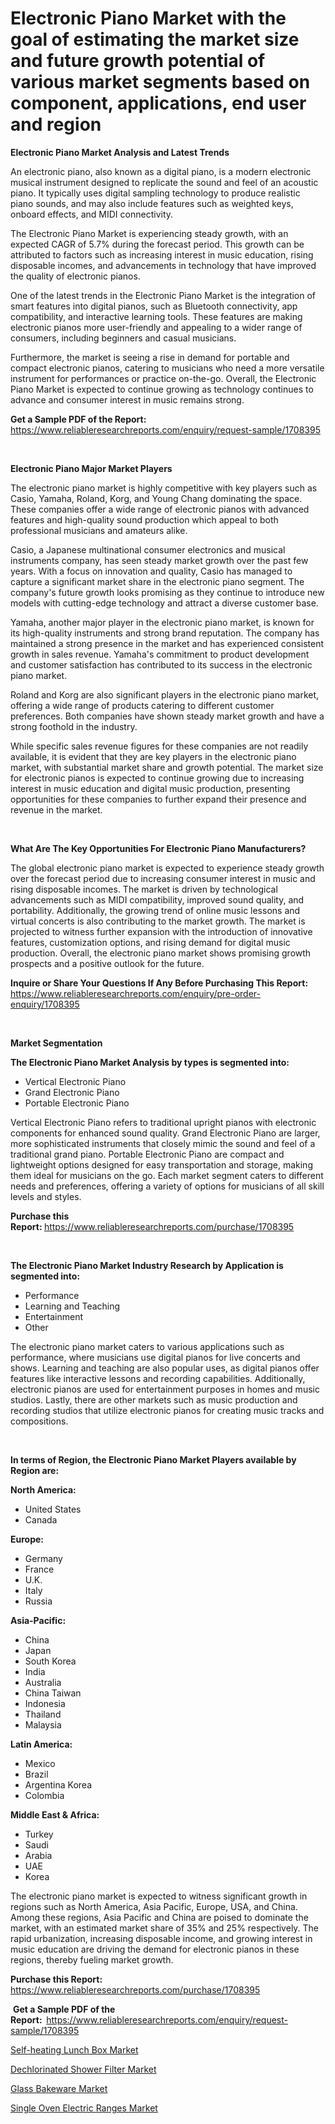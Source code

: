 <p><h1>Electronic Piano Market with the goal of estimating the market size and future growth potential of various market segments based on component, applications, end user and region</h1></p><p><strong>Electronic Piano Market Analysis and Latest Trends</strong></p>
<p><p>An electronic piano, also known as a digital piano, is a modern electronic musical instrument designed to replicate the sound and feel of an acoustic piano. It typically uses digital sampling technology to produce realistic piano sounds, and may also include features such as weighted keys, onboard effects, and MIDI connectivity.</p><p>The Electronic Piano Market is experiencing steady growth, with an expected CAGR of 5.7% during the forecast period. This growth can be attributed to factors such as increasing interest in music education, rising disposable incomes, and advancements in technology that have improved the quality of electronic pianos.</p><p>One of the latest trends in the Electronic Piano Market is the integration of smart features into digital pianos, such as Bluetooth connectivity, app compatibility, and interactive learning tools. These features are making electronic pianos more user-friendly and appealing to a wider range of consumers, including beginners and casual musicians.</p><p>Furthermore, the market is seeing a rise in demand for portable and compact electronic pianos, catering to musicians who need a more versatile instrument for performances or practice on-the-go. Overall, the Electronic Piano Market is expected to continue growing as technology continues to advance and consumer interest in music remains strong.</p></p>
<p><strong>Get a Sample PDF of the Report:&nbsp;</strong> <a href="https://www.reliableresearchreports.com/enquiry/request-sample/1708395">https://www.reliableresearchreports.com/enquiry/request-sample/1708395</a></p>
<p>&nbsp;</p>
<p><strong>Electronic Piano Major Market Players</strong></p>
<p><p>The electronic piano market is highly competitive with key players such as Casio, Yamaha, Roland, Korg, and Young Chang dominating the space. These companies offer a wide range of electronic pianos with advanced features and high-quality sound production which appeal to both professional musicians and amateurs alike.</p><p>Casio, a Japanese multinational consumer electronics and musical instruments company, has seen steady market growth over the past few years. With a focus on innovation and quality, Casio has managed to capture a significant market share in the electronic piano segment. The company's future growth looks promising as they continue to introduce new models with cutting-edge technology and attract a diverse customer base.</p><p>Yamaha, another major player in the electronic piano market, is known for its high-quality instruments and strong brand reputation. The company has maintained a strong presence in the market and has experienced consistent growth in sales revenue. Yamaha's commitment to product development and customer satisfaction has contributed to its success in the electronic piano market.</p><p>Roland and Korg are also significant players in the electronic piano market, offering a wide range of products catering to different customer preferences. Both companies have shown steady market growth and have a strong foothold in the industry.</p><p>While specific sales revenue figures for these companies are not readily available, it is evident that they are key players in the electronic piano market, with substantial market share and growth potential. The market size for electronic pianos is expected to continue growing due to increasing interest in music education and digital music production, presenting opportunities for these companies to further expand their presence and revenue in the market.</p></p>
<p>&nbsp;</p>
<p><strong>What Are The Key Opportunities For Electronic Piano Manufacturers?</strong></p>
<p><p>The global electronic piano market is expected to experience steady growth over the forecast period due to increasing consumer interest in music and rising disposable incomes. The market is driven by technological advancements such as MIDI compatibility, improved sound quality, and portability. Additionally, the growing trend of online music lessons and virtual concerts is also contributing to the market growth. The market is projected to witness further expansion with the introduction of innovative features, customization options, and rising demand for digital music production. Overall, the electronic piano market shows promising growth prospects and a positive outlook for the future.</p></p>
<p><strong>Inquire or Share Your Questions If Any Before Purchasing This Report:</strong> <a href="https://www.reliableresearchreports.com/enquiry/pre-order-enquiry/1708395">https://www.reliableresearchreports.com/enquiry/pre-order-enquiry/1708395</a></p>
<p>&nbsp;</p>
<p><strong>Market Segmentation</strong></p>
<p><strong>The Electronic Piano Market Analysis by types is segmented into:</strong></p>
<p><ul><li>Vertical Electronic Piano</li><li>Grand Electronic Piano</li><li>Portable Electronic Piano</li></ul></p>
<p><p>Vertical Electronic Piano refers to traditional upright pianos with electronic components for enhanced sound quality. Grand Electronic Piano are larger, more sophisticated instruments that closely mimic the sound and feel of a traditional grand piano. Portable Electronic Piano are compact and lightweight options designed for easy transportation and storage, making them ideal for musicians on the go. Each market segment caters to different needs and preferences, offering a variety of options for musicians of all skill levels and styles.</p></p>
<p><strong>Purchase this Report:&nbsp;</strong><a href="https://www.reliableresearchreports.com/purchase/1708395">https://www.reliableresearchreports.com/purchase/1708395</a></p>
<p>&nbsp;</p>
<p><strong>The Electronic Piano Market Industry Research by Application is segmented into:</strong></p>
<p><ul><li>Performance</li><li>Learning and Teaching</li><li>Entertainment</li><li>Other</li></ul></p>
<p><p>The electronic piano market caters to various applications such as performance, where musicians use digital pianos for live concerts and shows. Learning and teaching are also popular uses, as digital pianos offer features like interactive lessons and recording capabilities. Additionally, electronic pianos are used for entertainment purposes in homes and music studios. Lastly, there are other markets such as music production and recording studios that utilize electronic pianos for creating music tracks and compositions.</p></p>
<p>&nbsp;</p>
<p><strong>In terms of Region, the Electronic Piano Market Players available by Region are:</strong></p>
<p>
    <p> <strong> North America: </strong>
        <ul>
            <li>United States</li>
            <li>Canada</li>
        </ul>
        </p> 
    <p> <strong> Europe: </strong>
        <ul>
            <li>Germany</li>
            <li>France</li>
            <li>U.K.</li>
            <li>Italy</li>
            <li>Russia</li>
        </ul>
        </p> 
    <p> <strong> Asia-Pacific: </strong>
        <ul>
            <li>China</li>
            <li>Japan</li>
            <li>South Korea</li>
            <li>India</li>
            <li>Australia</li>
            <li>China Taiwan</li>
            <li>Indonesia</li>
            <li>Thailand</li>
            <li>Malaysia</li>
        </ul>
        </p> 
    <p> <strong> Latin America: </strong>
        <ul>
            <li>Mexico</li>
            <li>Brazil</li>
            <li>Argentina Korea</li>
            <li>Colombia</li>
        </ul>
        </p> 
    <p> <strong> Middle East & Africa: </strong>
        <ul>
            <li>Turkey</li>
            <li>Saudi</li>
            <li>Arabia</li>
            <li>UAE</li>
            <li>Korea</li>
        </ul>
    </p>
    </p>
<p><p>The electronic piano market is expected to witness significant growth in regions such as North America, Asia Pacific, Europe, USA, and China. Among these regions, Asia Pacific and China are poised to dominate the market, with an estimated market share of 35% and 25% respectively. The rapid urbanization, increasing disposable income, and growing interest in music education are driving the demand for electronic pianos in these regions, thereby fueling market growth.</p></p>
<p><strong>Purchase this Report: </strong><a href="https://www.reliableresearchreports.com/purchase/1708395">https://www.reliableresearchreports.com/purchase/1708395</a></p>
<p>&nbsp;<strong>Get a Sample PDF of the Report:&nbsp;&nbsp;</strong><a href="https://www.reliableresearchreports.com/enquiry/request-sample/1708395">https://www.reliableresearchreports.com/enquiry/request-sample/1708395</a></p>
<p><strong></strong></p>
<p><p><a href="https://issuu.com/reportprime-2/docs/self-heating-lunch-box-market-size-2030.pptx">Self-heating Lunch Box Market</a></p><p><a href="https://issuu.com/reportprime-2/docs/dechlorinated-shower-filter-market-size-2030.pptx">Dechlorinated Shower Filter Market</a></p><p><a href="https://github.com/lubmix/Market-Research-Report-List-1/blob/main/glass-bakeware-market.md">Glass Bakeware Market</a></p><p><a href="https://github.com/joannagoyvaerts/Market-Research-Report-List-1/blob/main/single-oven-electric-ranges-market.md">Single Oven Electric Ranges Market</a></p></p>